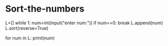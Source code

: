 # Sort-the-numbers
L=[]
while 1:
    num=int(input("enter num:"))
    if num==0:
        break
    L.append(num)
L.sort(reverse=True)


for num in L:
    print(num)

